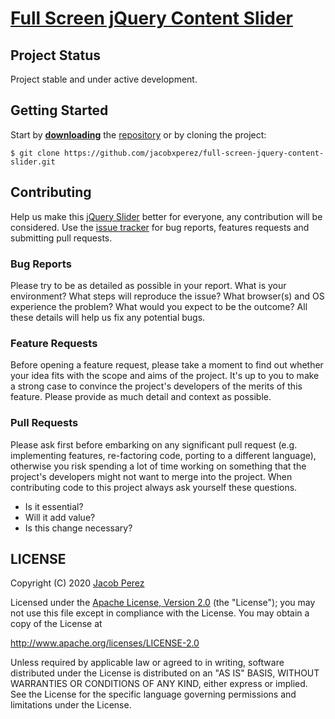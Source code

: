 # [Full Screen jQuery Content Slider](https://jacobxperez.github.io/full-screen-jquery-content-slider/)

## Project Status

Project stable and under active development.

## Getting Started

Start by **[downloading](https://github.com/jacobxperez/full-screen-jquery-content-slider/archive/master.zip)** the [repository](https://github.com/jacobxperez/full-screen-jquery-content-slider) or by cloning the project:

	$ git clone https://github.com/jacobxperez/full-screen-jquery-content-slider.git

## Contributing

Help us make this [jQuery Slider](https://jacobxperez.github.io/full-screen-jquery-content-slider/) better for everyone, any contribution will be considered. Use the [issue tracker](https://github.com/jacobxperez/full-screen-jquery-content-slider/issues) for bug reports, features requests and submitting pull requests.

### Bug Reports

Please try to be as detailed as possible in your report. What is your environment? What steps will reproduce the issue? What browser(s) and OS experience the problem? What would you expect to be the outcome? All these details will help us fix any potential bugs.

### Feature Requests

Before opening a feature request, please take a moment to find out whether your idea fits with the scope and aims of the project. It's up to you to make a strong case to convince the project's developers of the merits of this feature. Please provide as much detail and context as possible.

### Pull Requests

Please ask first before embarking on any significant pull request (e.g. implementing features, re-factoring code, porting to a different language), otherwise you risk spending a lot of time working on something that the project's developers might not want to merge into the project. When contributing code to this project always ask yourself these questions.

* Is it essential?
* Will it add value?
* Is this change necessary?

## LICENSE

Copyright (C) 2020 [Jacob Perez](https://github.com/jacobxperez)

Licensed under the [Apache License, Version 2.0](http://www.apache.org/licenses/LICENSE-2.0) (the "License");
you may not use this file except in compliance with the License.
You may obtain a copy of the License at

http://www.apache.org/licenses/LICENSE-2.0

Unless required by applicable law or agreed to in writing, software
distributed under the License is distributed on an "AS IS" BASIS,
WITHOUT WARRANTIES OR CONDITIONS OF ANY KIND, either express or implied.
See the License for the specific language governing permissions and
limitations under the License.

